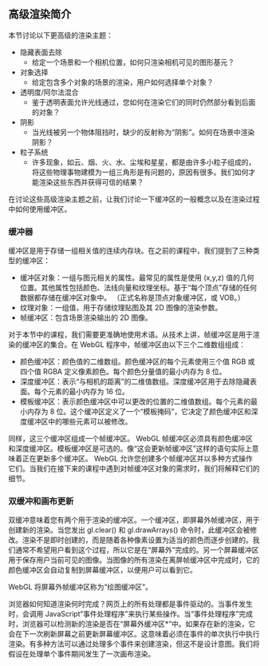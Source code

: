 ## 高级渲染简介

本节讨论以下更高级的渲染主题：

- 隐藏表面去除
    - 给定一个场景和一个相机位置，如何只渲染相机可见的图形基元？
- 对象选择
    - 给定包含多个对象的场景的渲染，用户如何选择单个对象？
- 透明度/阿尔法混合
    - 鉴于透明表面允许光线通过，您如何在渲染它们的同时仍然部分看到后面的对象？
- 阴影
    - 当光线被另一个物体阻挡时，缺少的反射称为“阴影”。如何在场景中渲染阴影？
- 粒子系统
    - 许多现象，如云、烟、火、水、尘埃和星星，都是由许多小粒子组成的，将这些物理事物建模为一组三角形是有问题的，原因有很多。我们如何才能渲染这些东西并获得可信的结果？

在讨论这些高级渲染主题之前，让我们讨论一下缓冲区的一般概念以及在渲染过程中如何使用缓冲区。

### 缓冲器

缓冲区是用于存储一组相关值的连续内存块。在之前的课程中，我们提到了三种类型的缓冲区：

- 缓冲区对象：一组与图元相关的属性。最常见的属性是使用 (x,y,z) 值的几何位置。其他属性包括颜色、法线向量和纹理坐标。基于“每个顶点”存储的任何数据都存储在缓冲区对象中。 （正式名称是顶点对象缓冲区，或 VOB。）
- 纹理对象：一组值，用于存储纹理贴图及其 2D 图像的渲染参数。
- 帧缓冲区：包含场景渲染输出的 2D 图像。

对于本节中的课程，我们需要更准确地使用术语。从技术上讲，帧缓冲区是用于渲染的缓冲区的集合。在 WebGL 程序中，帧缓冲区由以下三个二维数组组成：

- 颜色缓冲区：颜色值的二维数组。颜色缓冲区的每个元素使用三个值 RGB 或四个值 RGBA 定义像素颜色。每个颜色分量值的最小内存为 8 位。
- 深度缓冲区：表示“与相机的距离”的二维值数组。深度缓冲区用于去除隐藏表面。每个元素的最小内存为 16 位。
- 模板缓冲区：表示颜色缓冲区中可以更改的位置的二维值数组。每个元素的最小内存为 8 位。这个缓冲区定义了一个“模板掩码”，它决定了颜色缓冲区和深度缓冲区中的哪些元素可以被修改。

同样，这三个缓冲区组成一个帧缓冲区。 WebGL 帧缓冲区必须具有颜色缓冲区和深度缓冲区。模板缓冲区是可选的。像“这会更新帧缓冲区”这样的语句实际上意味着正在更新多个缓冲区。 WebGL 允许您创建多个帧缓冲区并以多种方式操作它们。当我们在接下来的课程中遇到对帧缓冲区对象的需求时，我们将解释它们的细节。

### 双缓冲和画布更新

双缓冲意味着您有两个用于渲染的缓冲区。一个缓冲区，即屏幕外帧缓冲区，用于创建新的渲染。当您发出 gl.clear() 和 gl.drawArrays() 命令时，此缓冲区会被修改。渲染不是即时创建的，而是随着各种像素设置为适当的颜色而逐步创建的。我们通常不希望用户看到这个过程，所以它是在“屏幕外”完成的。另一个屏幕缓冲区用于保存用户当前可见的图像。当图像的所有渲染在离屏帧缓冲区中完成时，它的颜色缓冲区会自动复制到屏幕缓冲区，以便用户可以看到它。

WebGL 将屏幕外帧缓冲区称为“绘图缓冲区”。

浏览器如何知道渲染何时完成？网页上的所有处理都是事件驱动的。当事件发生时，会调用 JavaScript“事件处理程序”来执行某些操作。当“事件处理程序”完成时，浏览器可以检测新的渲染是否在“屏幕外缓冲区*”中。如果存在新的渲染，它会在下一次刷新屏幕之前更新屏幕缓冲区。这意味着必须在事件的单次执行中执行渲染。有多种方法可以通过处理多个事件来创建渲染，但这不是设计意图。我们将假设在处理单个事件期间发生了一次画布渲染。
